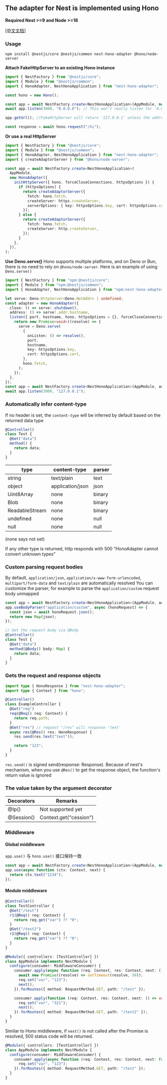 ## The adapter for Nest is implemented using Hono

**Required Nest >=9 and Node >=18**

[[中文文档]](./README.zh.md)

### Usage

`npm install @nestjs/core @nestjs/common nest-hono-adapter @hono/node-server`

**Attach FakeHttpServer to an existing Hono instance**

```ts
import { NestFactory } from "@nestjs/core";
import { Module } from "@nestjs/common";
import { HonoAdapter, NestHonoApplication } from "nest-hono-adapter";

const hono = new Hono();

const app = await NestFactory.create<NestHonoApplication>(AppModule, new HonoAdapter({ hono }));
await app.listen(3000, "0.0.0.0"); // This won't really listen for '0.0.0.0', HonoAdapter will create a FakeHttpServer because Nest depends on it

app.getUrl(); //FakeHttpServer will return '127.0.0.1' unless the address parameter was passed when creating the HonoAdapter

const response = await hono.request("/hi");
```

**Or use a real HttpServer**

```ts
import { NestFactory } from "@nestjs/core";
import { Module } from "@nestjs/common";
import { HonoAdapter, NestHonoApplication } from "nest-hono-adapter";
import { createAdaptorServer } from "@hono/node-server";

const app = await NestFactory.create<NestHonoApplication>(
  AppModule,
  new HonoAdapter({
    initHttpServer({ hono, forceCloseConnections, httpsOptions }) {
      if (httpsOptions) {
        return createAdaptorServer({
          fetch: hono.fetch,
          createServer: https.createServer,
          serverOptions: { key: httpsOptions.key, cert: httpsOptions.cert },
        });
      } else {
        return createAdaptorServer({
          fetch: hono.fetch,
          createServer: http.createServer,
        });
      }
    },
  }),
);
```

**Use Deno.serve()** Hono supports multiple platforms, and on Deno or Bun, there is no need to rely on
`@hono/node-server`. Here is an example of using `Deno.serve()`

```ts
import { NestFactory } from "npm:@nestjs/core";
import { Module } from "npm:@nestjs/common";
import { HonoAdapter, NestHonoApplication } from "npm:nest-hono-adapter";

let serve: Deno.HttpServer<Deno.NetAddr> | undefined;
const adapter = new HonoAdapter({
  close: () => serve!.shutdown(),
  address: () => serve!.addr.hostname,
  listen({ port, hostname, hono, httpsOptions = {}, forceCloseConnections }) {
    return new Promise<void>((resolve) => {
      serve = Deno.serve(
        {
          onListen: () => resolve(),
          port,
          hostname,
          key: httpsOptions.key,
          cert: httpsOptions.cert,
        },
        hono.fetch,
      );
    });
  },
});
const app = await NestFactory.create<NestHonoApplication>(AppModule, adapter);
await app.listen(3000, "127.0.0.1");
```

### Automatically infer content-type

If no header is set, the `content-type` will be inferred by default based on the returned data type

```ts
@Controller()
class Test {
  @Get("data")
  method() {
    return data;
  }
}
```

| type                       | content-type     | parser |
| -------------------------- | ---------------- | ------ |
| string                     | text/plain       | text   |
| object                     | application/json | json   |
| Uint8Array                 | none             | binary |
| Blob                       | none             | binary |
| ReadableStream<Uint8Array> | none             | binary |
| undefined                  | none             | null   |
| null                       | none             | null   |

(none says not set)

If any other type is returned, http responds with 500 "HonoAdapter cannot convert unknown types"

### Custom parsing request bodies

By default, `application/json`, `application/x-www-form-urlencoded`, `multipart/form-data` and `text/plain` are
automatically resolved You can customize the parser, for example to parse the `application/custom` request body unmapped

```ts
const app = await NestFactory.create<NestHonoApplication>(AppModule, adapter);
app.useBodyParser("application/custom", async (honoRequest) => {
  const json = await honoRequest.json();
  return new Map(json);
});

// Get the request body via @Body
@Controller()
class Test {
  @Get("data")
  method(@Body() body: Map) {
    return data;
  }
}
```

### Gets the request and response objects

```ts
import type { HonoResponse } from "nest-hono-adapter";
import type { Context } from "hono";

@Controller()
class ExampleController {
  @Get("req")
  req(@Req() req: Context) {
    return req.path;
  }
  @Get("res") // request "/res" will response 'text'
  async res(@Res() res: HonoResponse) {
    res.send(res.text("text"));

    return "123";
  }
}
```

`res.send()` is signed send(response: Response). Because of nest's mechanism, when you use `@Res()` to get the response
object, the function's return value is ignored

### The value taken by the argument decorator

| Decorators | Remarks                |
| ---------- | ---------------------- |
| @Ip()      | Not supported yet      |
| @Session() | Context.get("cession") |

### Middleware

#### Global middleware

`app.use()` 与 `hono.use()` 接口保持一致

```ts
const app = await NestFactory.create<NestHonoApplication>(AppModule, new HonoAdapter());
app.use(async function (ctx: Context, next) {
  return ctx.text("1234");
});
```

#### Module middleware

```ts
@Controller()
class TestController {
  @Get("/test")
  r1(@Req() req: Context) {
    return req.get("var") ?? "0";
  }
  @Get("/test2")
  r2(@Req() req: Context) {
    return req.get("var") ?? "0";
  }
}

@Module({ controllers: [TestController] })
class AppModule implements NestModule {
  configure(consumer: MiddlewareConsumer) {
    consumer.apply(async function (req: Context, res: Context, next: () => void) {
      await new Promise((resolve) => setTimeout(resolve, 50));
      req.set("var", "123");
      next();
    }).forRoutes({ method: RequestMethod.GET, path: "/test" });

    consumer.apply(function (req: Context, res: Context, next: () => void) {
      req.set("var", "321");
      next();
    }).forRoutes({ method: RequestMethod.GET, path: "/test2" });
  }
}
```

Similar to Hono middleware, if `next()` is not called after the Promise is resolved, 500 status code will be returned.

```ts
@Module({ controllers: [TestController] })
class AppModule implements NestModule {
  configure(consumer: MiddlewareConsumer) {
    consumer.apply(async function (req: Context, res: Context, next: Function) {
      req.set("var", "123");
    }).forRoutes({ method: RequestMethod.GET, path: "/test" });
  }
}
```
